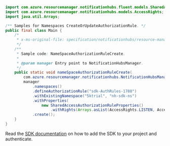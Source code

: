 ```java
import com.azure.resourcemanager.notificationhubs.fluent.models.SharedAccessAuthorizationRuleProperties;
import com.azure.resourcemanager.notificationhubs.models.AccessRights;
import java.util.Arrays;

/** Samples for Namespaces CreateOrUpdateAuthorizationRule. */
public final class Main {
    /*
     * x-ms-original-file: specification/notificationhubs/resource-manager/Microsoft.NotificationHubs/stable/2017-04-01/examples/Namespaces/NHNameSpaceAuthorizationRuleCreate.json
     */
    /**
     * Sample code: NameSpaceAuthorizationRuleCreate.
     *
     * @param manager Entry point to NotificationHubsManager.
     */
    public static void nameSpaceAuthorizationRuleCreate(
        com.azure.resourcemanager.notificationhubs.NotificationHubsManager manager) {
        manager
            .namespaces()
            .defineAuthorizationRule("sdk-AuthRules-1788")
            .withExistingNamespace("5ktrial", "nh-sdk-ns")
            .withProperties(
                new SharedAccessAuthorizationRuleProperties()
                    .withRights(Arrays.asList(AccessRights.LISTEN, AccessRights.SEND)))
            .create();
    }
}
```

Read the [SDK documentation](https://github.com/Azure/azure-sdk-for-java/blob/azure-resourcemanager-notificationhubs_1.0.0-beta.2/sdk/notificationhubs/azure-resourcemanager-notificationhubs/README.md) on how to add the SDK to your project and authenticate.
